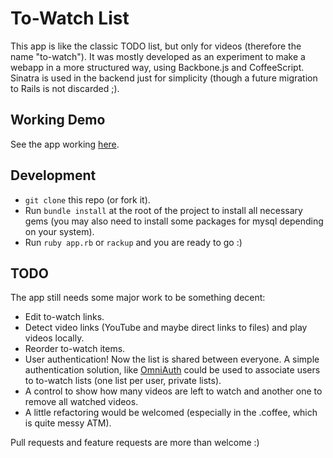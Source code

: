 To-Watch List
=============

This app is like the classic TODO list, but only for videos (therefore the name "to-watch"). It was mostly developed as an experiment to make a webapp in a more structured way, using Backbone.js and CoffeeScript. Sinatra is used in the backend just for simplicity (though a future migration to Rails is not discarded ;).

Working Demo
------------

See the app working [here](http://to-watch.herokuapp.com/).

Development
-----------

* `git clone` this repo (or fork it).
* Run `bundle install` at the root of the project to install all necessary gems (you may also need to install some packages for mysql depending on your system).
* Run `ruby app.rb` or `rackup` and you are ready to go :)

TODO
----

The app still needs some major work to be something decent:

* Edit to-watch links.
* Detect video links (YouTube and maybe direct links to files) and play videos locally.
* Reorder to-watch items.
* User authentication! Now the list is shared between everyone. A simple authentication solution, like [OmniAuth](https://github.com/intridea/omniauth) could be used to associate users to to-watch lists (one list per user, private lists).
* A control to show how many videos are left to watch and another one to remove all watched videos.
* A little refactoring would be welcomed (especially in the .coffee, which is quite messy ATM).

Pull requests and feature requests are more than welcome :)

